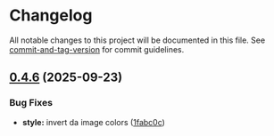# Changelog

All notable changes to this project will be documented in this file. See [commit-and-tag-version](https://github.com/absolute-version/commit-and-tag-version) for commit guidelines.

## [0.4.6](https://github.com/VChet/counter.dev-dark/compare/0.4.5...0.4.6) (2025-09-23)


### Bug Fixes

* **style:** invert da image colors ([1fabc0c](https://github.com/VChet/counter.dev-dark/commit/1fabc0cc9e627e6c029a27400fad662554d77ba5))
